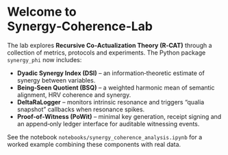 # Welcome to Synergy‑Coherence‑Lab

The lab explores **Recursive Co‑Actualization Theory (R‑CAT)** through a
collection of metrics, protocols and experiments.  The Python package
``synergy_phi`` now includes:

* **Dyadic Synergy Index (DSI)** – an information‑theoretic estimate of
  synergy between variables.
* **Being‑Seen Quotient (BSQ)** – a weighted harmonic mean of semantic
  alignment, HRV coherence and synergy.
* **DeltaRaLogger** – monitors intrinsic resonance and triggers
  “qualia snapshot” callbacks when resonance spikes.
* **Proof‑of‑Witness (PoWit)** – minimal key generation, receipt signing
  and an append‑only ledger interface for auditable witnessing events.

See the notebook ``notebooks/synergy_coherence_analysis.ipynb`` for a
worked example combining these components with real data.
